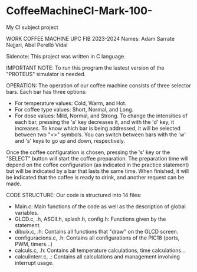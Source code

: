 # CoffeeMachineCI-Mark-100-
My CI subject project

WORK COFFEE MACHINE UPC FIB 2023-2024
Names: Adam Sarrate Nejjari, Abel Perelló Vidal

Sidenote: This project was written in C language.

IMPORTANT NOTE:
To run this program the lastest version of the "PROTEUS" simulator is needed.

OPERATION:
The operation of our coffee machine consists of three selector bars. Each bar has three options:
- For temperature values: Cold, Warm, and Hot.
- For coffee type values: Short, Normal, and Long.
- For dose values: Mild, Normal, and Strong.
To change the intensities of each bar, pressing the 'a' key decreases it, and with the 'd' key, it increases. To know which bar is being addressed, it will be selected between two "<>" symbols. You can switch between bars with the 'w' and 's' keys to go up and down, respectively.

Once the coffee configuration is chosen, pressing the 's' key or the "SELECT" button will start the coffee preparation. The preparation time will depend on the coffee configuration (as indicated in the practice statement) but will be indicated by a bar that lasts the same time. When finished, it will be indicated that the coffee is ready to drink, and another request can be made.

CODE STRUCTURE:
Our code is structured into 14 files:
- Main.c: Main functions of the code as well as the description of global variables.
- GLCD.c, .h, ASCII.h, splash.h, config.h: Functions given by the statement.
- dibuix.c, .h: Contains all functions that "draw" on the GLCD screen.
- configuracions.c, .h: Contains all configurations of the PIC18 (ports, PWM, timers...)
- calculs.c, .h: Contains all temperature calculations, time calculations...
- calculinterr.c, .: Contains all calculations and management involving interrupt usage.

